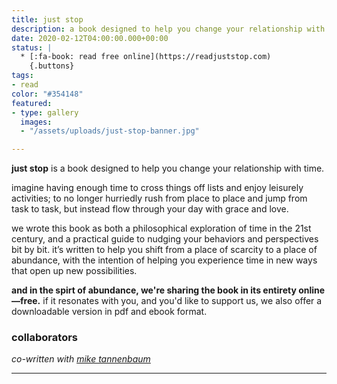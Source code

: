 ```yaml
---
title: just stop
description: a book designed to help you change your relationship with time.
date: 2020-02-12T04:00:00.000+00:00
status: |
  * [:fa-book: read free online](https://readjuststop.com)
    {.buttons}
tags:
- read
color: "#354148"
featured:
- type: gallery
  images:
  - "/assets/uploads/just-stop-banner.jpg"

---
```

**just stop** is a book designed to help you change your relationship with time.

imagine having enough time to cross things off lists and enjoy leisurely activities; to no longer hurriedly rush from place to place and jump from task to task, but instead flow through your day with grace and love.

we wrote this book as both a philosophical exploration of time in the 21st century, and a practical guide to nudging your behaviors and perspectives bit by bit. it’s written to help you shift from a place of scarcity to a place of abundance, with the intention of helping you experience time in new ways that open up new possibilities.

**and in the spirt of abundance, we're sharing the book in its entirety online—free.**
if it resonates with you, and you'd like to support us, we also offer a downloadable version in pdf and ebook format.

### collaborators
*co-written with [mike tannenbaum](https://miketannenbaum.com)*

---
